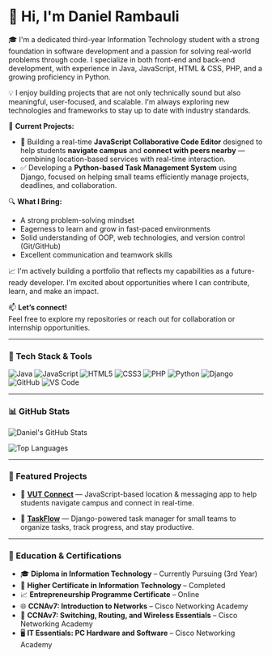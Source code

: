 # 👋 Hi, I'm Daniel Rambauli

🎓 I'm a dedicated third-year Information Technology student with a strong foundation in software development and a passion for solving real-world problems through code. I specialize in both front-end and back-end development, with experience in Java, JavaScript, HTML & CSS, PHP, and a growing proficiency in Python.

💡 I enjoy building projects that are not only technically sound but also meaningful, user-focused, and scalable. I'm always exploring new technologies and frameworks to stay up to date with industry standards.

🚀 **Current Projects:**
- 📍 Building a real-time **JavaScript Collaborative Code Editor** designed to help students **navigate campus** and **connect with peers nearby** — combining location-based services with real-time interaction.
- ✅ Developing a **Python-based Task Management System** using Django, focused on helping small teams efficiently manage projects, deadlines, and collaboration.

🔍 **What I Bring:**
- A strong problem-solving mindset  
- Eagerness to learn and grow in fast-paced environments  
- Solid understanding of OOP, web technologies, and version control (Git/GitHub)  
- Excellent communication and teamwork skills

📈 I'm actively building a portfolio that reflects my capabilities as a future-ready developer. I'm excited about opportunities where I can contribute, learn, and make an impact.

📫 **Let’s connect!**  
Feel free to explore my repositories or reach out for collaboration or internship opportunities.

---

### 🧰 Tech Stack & Tools

![Java](https://img.shields.io/badge/Java-ED8B00?style=for-the-badge&logo=java&logoColor=white)
![JavaScript](https://img.shields.io/badge/JavaScript-F7DF1E?style=for-the-badge&logo=javascript&logoColor=black)
![HTML5](https://img.shields.io/badge/HTML5-E34F26?style=for-the-badge&logo=html5&logoColor=white)
![CSS3](https://img.shields.io/badge/CSS3-1572B6?style=for-the-badge&logo=css3&logoColor=white)
![PHP](https://img.shields.io/badge/PHP-777BB4?style=for-the-badge&logo=php&logoColor=white)
![Python](https://img.shields.io/badge/Python-3776AB?style=for-the-badge&logo=python&logoColor=white)
![Django](https://img.shields.io/badge/Django-092E20?style=for-the-badge&logo=django&logoColor=white)
![GitHub](https://img.shields.io/badge/GitHub-181717?style=for-the-badge&logo=github)
![VS Code](https://img.shields.io/badge/VS_Code-007ACC?style=for-the-badge&logo=visual-studio-code&logoColor=white)

---

### 📊 GitHub Stats

![Daniel's GitHub Stats](https://github-readme-stats.vercel.app/api?username=danielrambauli&show_icons=true&theme=radical)

![Top Languages](https://github-readme-stats.vercel.app/api/top-langs/?username=danielrambauli&layout=compact&theme=radical)

---

### 🌟 Featured Projects

- 🔗 [**VUT Connect**](https://github.com/danielrambauli/vut-connect) — JavaScript-based location & messaging app to help students navigate campus and connect in real-time.

- 🔗 [**TaskFlow**](https://github.com/danielrambauli/taskflow) — Django-powered task manager for small teams to organize tasks, track progress, and stay productive.

---

### 📜 Education & Certifications

- 🎓 **Diploma in Information Technology** – Currently Pursuing (3rd Year)
- 🏅 **Higher Certificate in Information Technology** – Completed
- 📈 **Entrepreneurship Programme Certificate** – Online
- 🌐 **CCNAv7: Introduction to Networks** – Cisco Networking Academy
- 🔁 **CCNAv7: Switching, Routing, and Wireless Essentials** – Cisco Networking Academy
- 🖥️ **IT Essentials: PC Hardware and Software** – Cisco Networking Academy



